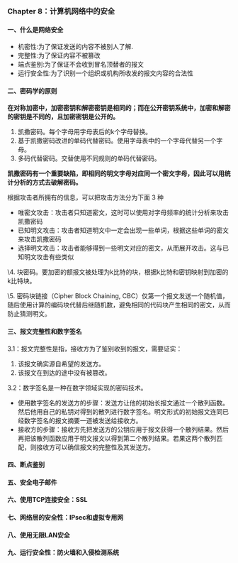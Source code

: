 ### Chapter 8：计算机网络中的安全

#### 一、什么是网络安全

- 机密性:为了保证发送的内容不被别人了解.
- 完整性:为了保证内容不被篡改
- 端点鉴别:为了保证不会收到冒名顶替者的报文
- 运行安全性:为了识别一个组织或机构所收发的报文内容的合法性

#### 二、密码学的原则

**在对称加密中，加密密钥和解密密钥是相同的；而在公开密钥系统中，加密和解密的密钥是不同的，且加密密钥是公开的。**

1. 凯撒密码。每个字母用字母表后的k个字母替换。
2. 基于凯撒密码改进的单码代替密码。使用字母表中的一个字母代替另一个字母。
3. 多码代替密码。交替使用不同规则的单码代替密码。

**凯撒密码有一个重要缺陷，即相同的明文字母对应同一个密文字母，因此可以用统计分析的方式去破解密码。**

根据攻击者所拥有的信息，可以把攻击方法分为下面 3 种

- 唯密文攻击：攻击者只知道密文，这时可以使用对字母频率的统计分析来攻击凯撒密码
- 已知明文攻击：攻击者知道明文中一定会出现一些单词，根据这些单词的密文来攻击凯撒密码
- 选择明文攻击：攻击者能够得到一些明文对应的密文，从而展开攻击。这与已知明文攻击有些类似

\4. 块密码。要加密的额报文被处理为k比特的块，根据k比特和密钥映射到加密的k比特块。 

\5. 密码块链接（Cipher Block Chaining, CBC）仅第一个报文发送一个随机值，随后使用计算的编码块代替后继随机数，避免相同的代码块产生相同的密文，从而防止猜测明文。 

#### 三、报文完整性和数字签名

3.1：报文完整性是指，接收方为了鉴别收到的报文，需要证实：

1. 该报文确实源自希望的发送方。
2. 该报文在到达的途中没有被篡改。

3.2：数字签名是一种在数字领域实现的密码技术。

- 使用数字签名的发送方的步骤：发送方让他的初始长报文通过一个散列函数。然后他用自己的私钥对得到的散列进行数字签名。明文形式的初始报文连同已经数字签名的报文摘要一道被发送给接收方。
- 接收方的步骤：接收方先把发送方的公钥应用于报文获得一个散列结果。然后再把该散列函数应用于明文报文以得到第二个散列结果。若果这两个散列匹配，则接收方可以确信报文的完整性及其发送方。

#### 四、断点鉴别

#### 五、安全电子邮件

#### 六、使用TCP连接安全：SSL

#### 七、网络层的安全性：IPsec和虚拟专用网

#### 八、使用无限LAN安全

#### 九、运行安全性：防火墙和入侵检测系统
